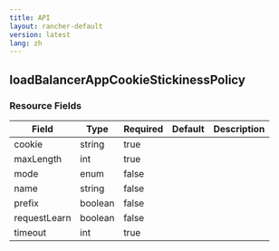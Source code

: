 ```yaml
---
title: API
layout: rancher-default
version: latest
lang: zh
---
```


## loadBalancerAppCookieStickinessPolicy





### Resource Fields

Field | Type | Required | Default | Description
---|---|---|---|---
cookie | string | true |  | 
maxLength | int | true |  | 
mode | enum | false |  | 
name | string | false |  | 
prefix | boolean | false |  | 
requestLearn | boolean | false |  | 
timeout | int | true |  | 

